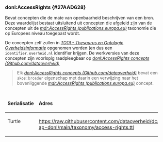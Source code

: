 ### donl:AccessRights {#27AAD628}
Bevat concepten die de mate van openbaarheid beschrijven van een bron. Deze waardelijst bestaat uitsluitend uit concepten die afgeleid zijn van de concepten uit de <a href='https://publications.europa.eu/resource/authority/access-right' target='_blank'><i>mdr:AccessRights (publications.europa.eu)</i></a> taxonomie die op Europees niveau toegepast wordt.
<aside class='note'><p id='41FB3F60'>De concepten zelf zullen in <a href='https://tardis.overheid.nl' target='_blank'><i>TOOI - Thesaurus en Ontologie Overheidsinformatie</i></a> opgenomen worden (en dus een <code>identifier.overheid.nl</code> identifier krijgen. De werkversies van deze concepten zijn voorlopig raadpleegbaar op <a href='https://github.com/dataoverheid/dcat-ap-donl/tree/main/term/access-rights' target='_blank'><i>donl:AccessRights concepts (Github.com/dataoverheid)</i></a></aside>

<blockquote><p class='space-after' id='5EBB166C'>Elk <a href='https://github.com/dataoverheid/dcat-ap-donl/tree/main/term/access-rights' target='_blank'><i>donl:AccessRights concepts (Github.com/dataoverheid)</i></a> bevat een <code>skos:broader</code> eigenschap met daarin een verwijzing naar het bovenliggende <a href='https://publications.europa.eu/resource/authority/access-right' target='_blank'><i>mdr:AccessRights (publications.europa.eu)</i></a> concept.</blockquote>

<table style='width: 100%;'><caption></caption>
<colgroup><col id='col1' style='width: 14.96942615239887%;'>
<col id='col2' style='width: 85.03057384760113%;'>
</colgroup>
<thead valign='top'><tr><th align='left' style='border-top: 0pt none #000000; border-left: 0pt none #000000; border-bottom: 0pt none #000000; border-right: 0pt none #000000; background-color: none;'><p id='4A581130'>Serialisatie</th>
<th align='left' style='border-top: 0pt none #000000; border-left: 0pt none #000000; border-bottom: 0pt none #000000; border-right: 0pt none #000000; background-color: none;'><p id='2F98441E'>Adres</th>
</tr>
</thead>
<tbody valign='top'><tr><td align='left' style='border-top: 0pt none #000000; border-left: 0pt none #000000; border-bottom: 0pt none #000000; border-right: 0pt none #000000; background-color: none;'><p id='05538259'>Turtle</td>
<td align='left' style='border-top: 0pt none #000000; border-left: 0pt none #000000; border-bottom: 0pt none #000000; border-right: 0pt none #000000; background-color: none;'><p id='6FBC4D19'><a href='https://raw.githubusercontent.com/dataoverheid/dcat-ap-donl/main/taxonomy/access-rights.ttl' target='_blank'>https://raw.githubusercontent.com/dataoverheid/dcat-ap-donl/main/taxonomy/access-rights.ttl</a></td>
</tr>
</tbody>
</table>


